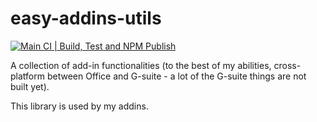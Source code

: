 # easy-addins-utils

[![Main CI | Build, Test and NPM Publish](https://github.com/armhil/easy-addins-utils/actions/workflows/main.yml/badge.svg)](https://github.com/armhil/easy-addins-utils/actions/workflows/main.yml)

A collection of add-in functionalities (to the best of my abilities, cross-platform between Office and G-suite - a lot of the G-suite things are not built yet).

This library is used by my addins.